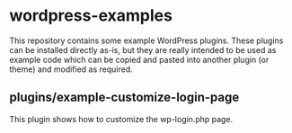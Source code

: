 # wordpress-examples

This repository contains some example WordPress plugins.  These plugins can be
installed directly as-is, but they are really intended to be used as example
code which can be copied and pasted into another plugin (or theme) and modified
as required.

## plugins/example-customize-login-page

This plugin shows how to customize the wp-login.php page.
